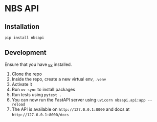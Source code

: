 # NBS API

## Installation
`pip install nbsapi`

## Development
Ensure that you have [`uv`](https://docs.astral.sh/uv/) installed.

1. Clone the repo
2. Inside the repo, create a new virtual env, `.venv`
3. Activate it
4. Run `uv sync` to install packages
5. Run tests using `pytest .`
6. You can now run the FastAPI server using `uvicorn nbsapi.api:app --reload`
7. The API is available on `http://127.0.0.1:8000` and docs at `http://127.0.0.1:8000/docs`
